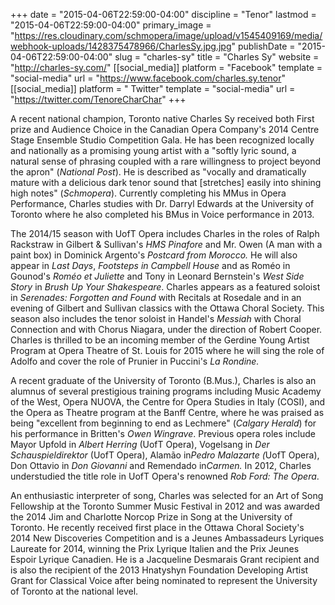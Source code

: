 +++
date = "2015-04-06T22:59:00-04:00"
discipline = "Tenor"
lastmod = "2015-04-06T22:59:00-04:00"
primary_image = "https://res.cloudinary.com/schmopera/image/upload/v1545409169/media/webhook-uploads/1428375478966/CharlesSy.jpg.jpg"
publishDate = "2015-04-06T22:59:00-04:00"
slug = "charles-sy"
title = "Charles Sy"
website = "http://charles-sy.com/"
[[social_media]]
platform = "Facebook"
template = "social-media"
url = "https://www.facebook.com/charles.sy.tenor"
[[social_media]]
platform = " Twitter"
template = "social-media"
url = "https://twitter.com/TenoreCharChar"
+++

<p>
	A recent national champion, Toronto native Charles Sy received both First prize and Audience Choice in the Canadian Opera Company's 2014 Centre Stage Ensemble Studio Competition Gala. He has been recognized locally and nationally as a promising young artist with a "softly lyric sound, a natural sense of phrasing coupled with a rare willingness to project beyond the apron" (<em>National Post</em>). He is described as "vocally and dramatically mature with a delicious dark tenor sound that [stretches] easily into shining high notes" (<em>Schmopera</em>). Currently completing his MMus in Opera Performance, Charles studies with Dr. Darryl Edwards at the University of Toronto where he also completed his BMus in Voice performance in 2013.
</p>
<p>
	The 2014/15 season with UofT Opera includes Charles in the roles of Ralph Rackstraw in Gilbert &amp; Sullivan's <em>HMS Pinafore</em> and Mr. Owen (A man with a paint box) in Dominick Argento's <em>Postcard from Morocco. </em>He will also appear in <em>Last Days</em>, <em>Footsteps in Campbell House</em> and as Roméo in Gounod's <em>Roméo et Juliette</em> and Tony in Leonard Bernstein's <em>West Side Story</em> in <em>Brush Up Your Shakespeare</em>. Charles appears as a featured soloist in <em>Serenades: Forgotten and Found</em> with Recitals at Rosedale and in an evening of Gilbert and Sullivan classics with the Ottawa Choral Society. This season also includes the tenor soloist in Handel's <em>Messiah </em>with Choral Connection and with Chorus Niagara, under the direction of Robert Cooper. Charles is thrilled to be an incoming member of the Gerdine Young Artist Program at Opera Theatre of St. Louis for 2015 where he will sing the role of Adolfo and cover the role of Prunier in Puccini's <em>La Rondine.</em>
</p>
<p>
	A recent graduate of the University of Toronto (B.Mus.), Charles is also an alumnus of several prestigious training programs including Music Academy of the West, Opera NUOVA, the Centre for Opera Studies in Italy (COSI), and the Opera as Theatre program at the Banff Centre, where he was praised as being "excellent from beginning to end as Lechmere" (<em>Calgary Herald</em>) for his performance in Britten's <em>Owen Wingrave</em>. Previous opera roles include Mayor Upfold in <em>Albert Herring</em> (UofT Opera), Vogelsang in <em>Der Schauspieldirektor</em> (UofT Opera), Alamão in<em>Pedro Malazarte (</em>UofT Opera), Don Ottavio in <em>Don Giovanni </em>and Remendado in<em>Carmen. </em>In 2012, Charles understudied the title role in UofT Opera's renowned <em>Rob Ford: The Opera</em>.
</p>
<p>
	An enthusiastic interpreter of song, Charles was selected for an Art of Song Fellowship at the Toronto Summer Music Festival in 2012 and was awarded the 2014 Jim and Charlotte Norcop Prize in Song at the University of Toronto. He recently received first place in the Ottawa Choral Society's 2014 New Discoveries Competition and is a Jeunes Ambassadeurs Lyriques Laureate for 2014, winning the Prix Lyrique Italien and the Prix Jeunes Espoir Lyrique Canadien. He is a Jacqueline Desmarais Grant recipient and is also the recipient of the 2013 Hnatyshyn Foundation Developing Artist Grant for Classical Voice after being nominated to represent the University of Toronto at the national level.
</p>
